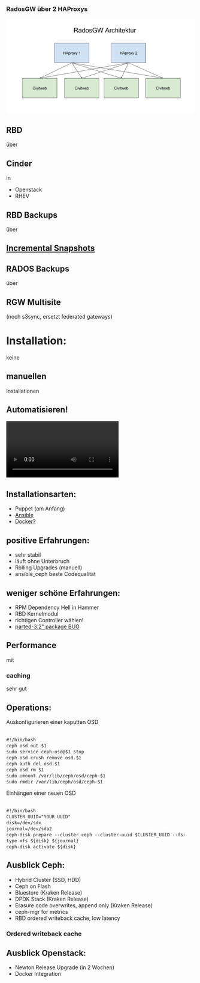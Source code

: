 ### RadosGW über 2 HAProxys


![Ceph_RGW_Haproxy](images/Ceph_RGW_Haproxy.svg)


##  RBD 
über 
## Cinder 
in 
* Openstack
* RHEV


<!-- .slide: data-background-image="images/cinder.png" data-background-size="contain" -->


<!-- .slide: data-background-image="images/pools.png" data-background-size="contain" -->


## RBD Backups
über
## [Incremental Snapshots](http://ceph.com/dev-notes/incremental-snapshots-with-rbd/)


## RADOS Backups
über 
## RGW Multisite
(noch s3sync, 
ersetzt federated gateways) 


# Installation:


keine 
## manuellen
Installationen
## Automatisieren!


<video class="stretch" data-autoplay src="videos/tom.mp4"></video>


## Installationsarten:

* Puppet (am Anfang)
* [Ansible](https://github.com/ceph/ceph-ansible)
* [Docker?](https://github.com/ceph/ceph-docker/tree/master/examples/kubernetes)


## positive Erfahrungen:

* sehr stabil <!-- .element class="fragment" -->
* läuft ohne Unterbruch <!-- .element class="fragment" -->
* Rolling Upgrades (manuell) <!-- .element class="fragment" -->
* ansible_ceph beste Codequalität <!-- .element class="fragment" -->


## weniger schöne Erfahrungen:

* RPM Dependency Hell in Hammer <!-- .element class="fragment" -->
* RBD Kernelmodul <!-- .element class="fragment" -->
* richtigen Controller wählen! <!-- .element class="fragment" -->
* [parted-3.2" package BUG](http://tracker.ceph.com/issues/15918) <!-- .element class="fragment" -->


## Performance
mit 
### caching
sehr gut


## Operations:


Auskonfigurieren einer kaputten OSD

<pre><code data-trim data-noescape>
#!/bin/bash
ceph osd out $1
sudo service ceph-osd@$1 stop
ceph osd crush remove osd.$1
ceph auth del osd.$1
ceph osd rm $1
sudo umount /var/lib/ceph/osd/ceph-$1
sudo rmdir /var/lib/ceph/osd/ceph-$1
</code></pre>


Einhängen einer neuen OSD

<pre><code data-trim data-noescape>
#!/bin/bash
CLUSTER_UUID="YOUR UUID"
disk=/dev/sdx
journal=/dev/sda2
ceph-disk prepare --cluster ceph --cluster-uuid $CLUSTER_UUID --fs-type xfs ${disk} ${journal}
ceph-disk activate ${disk}
</code></pre>


## Ausblick Ceph:

* Hybrid Cluster (SSD, HDD) <!-- .element class="fragment" -->
* Ceph on Flash <!-- .element class="fragment" -->
* Bluestore (Kraken Release) <!-- .element class="fragment" -->
* DPDK Stack (Kraken Release) <!-- .element class="fragment" -->
* Erasure code overwrites, append only (Kraken Release) <!-- .element class="fragment" -->
* ceph-mgr for metrics <!-- .element class="fragment" -->
* RBD ordered writeback cache, low latency <!-- .element class="fragment" -->


<!-- .slide: data-background-image="images/ceph_on_flash.png" data-background-size="contain" -->


### Ordered writeback cache


<!-- .slide: data-background-image="images/wb0.png" data-background-size="contain" -->


<!-- .slide: data-background-image="images/wb1.png" data-background-size="contain" -->


<!-- .slide: data-background-image="images/wb2.png" data-background-size="contain" -->


## Ausblick Openstack:

* Newton Release Upgrade (in 2 Wochen)
* Docker Integration